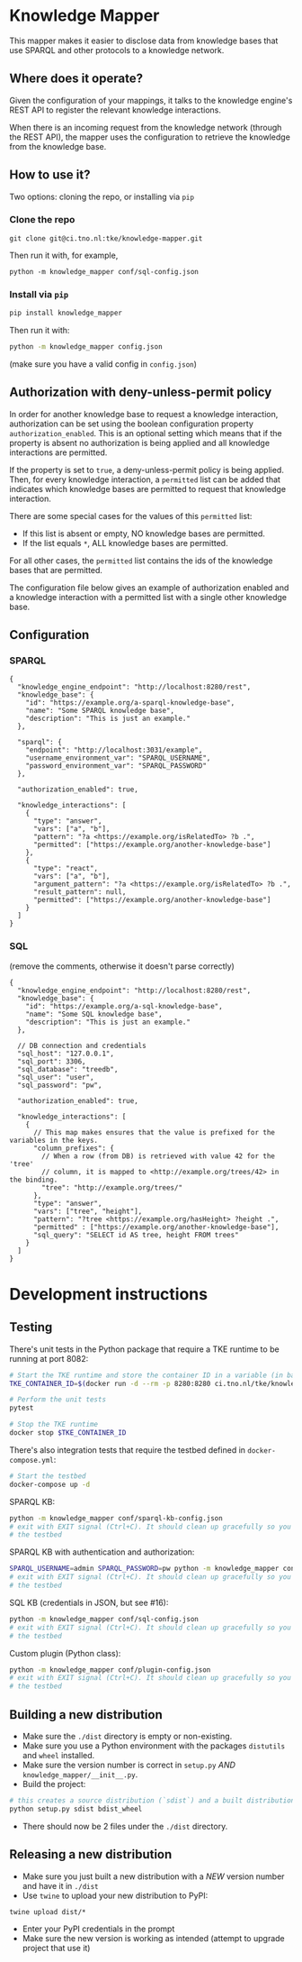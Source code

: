 # Knowledge Mapper

This mapper makes it easier to disclose data from knowledge bases that use SPARQL and other protocols to a knowledge network.

## Where does it operate?

Given the configuration of your mappings, it talks to the knowledge engine's REST API to register the relevant knowledge interactions.

When there is an incoming request from the knowledge network (through the REST API), the mapper uses the configuration to retrieve the knowledge from the knowledge base.

## How to use it?

Two options: cloning the repo, or installing via `pip`

### Clone the repo

```
git clone git@ci.tno.nl:tke/knowledge-mapper.git
```

Then run it with, for example,

```
python -m knowledge_mapper conf/sql-config.json
```

### Install via `pip`

```bash
pip install knowledge_mapper
```

Then run it with:

```bash
python -m knowledge_mapper config.json
```
(make sure you have a valid config in `config.json`)

## Authorization with deny-unless-permit policy

In order for another knowledge base to request a knowledge interaction, authorization can be set using the boolean configuration property `authorization_enabled`. This is an optional setting which means that if the property is absent no authorization is being applied and all knowledge interactions are permitted.

If the property is set to `true`, a deny-unless-permit policy is being applied. Then, for every knowledge interaction, a `permitted` list can be added that indicates which knowledge bases are permitted to request that knowledge interaction.

There are some special cases for the values of this `permitted` list:
- If this list is absent or empty, NO knowledge bases are permitted.
- If the list equals `*`, ALL knowledge bases are permitted.

For all other cases, the `permitted` list contains the ids of the knowledge bases that are permitted.

The configuration file below gives an example of authorization enabled and a knowledge interaction with a permitted list with a single other knowledge base. 

## Configuration

### SPARQL

```jsonc
{
  "knowledge_engine_endpoint": "http://localhost:8280/rest",
  "knowledge_base": {
    "id": "https://example.org/a-sparql-knowledge-base",
    "name": "Some SPARQL knowledge base",
    "description": "This is just an example."
  },

  "sparql": {
    "endpoint": "http://localhost:3031/example",
    "username_environment_var": "SPARQL_USERNAME",
    "password_environment_var": "SPARQL_PASSWORD"
  },
  
  "authorization_enabled": true,

  "knowledge_interactions": [
    {
      "type": "answer",
      "vars": ["a", "b"],
      "pattern": "?a <https://example.org/isRelatedTo> ?b .",
      "permitted": ["https://example.org/another-knowledge-base"]
    },
    {
      "type": "react",
      "vars": ["a", "b"],
      "argument_pattern": "?a <https://example.org/isRelatedTo> ?b .",
      "result_pattern": null,
      "permitted": ["https://example.org/another-knowledge-base"]
    }
  ]
}
```


### SQL

(remove the comments, otherwise it doesn't parse correctly)

```jsonc
{
  "knowledge_engine_endpoint": "http://localhost:8280/rest",
  "knowledge_base": {
    "id": "https://example.org/a-sql-knowledge-base",
    "name": "Some SQL knowledge base",
    "description": "This is just an example."
  },
  
  // DB connection and credentials
  "sql_host": "127.0.0.1",
  "sql_port": 3306,
  "sql_database": "treedb",
  "sql_user": "user",
  "sql_password": "pw",

  "authorization_enabled": true,

  "knowledge_interactions": [
    {
      // This map makes ensures that the value is prefixed for the variables in the keys.
      "column_prefixes": {
        // When a row (from DB) is retrieved with value 42 for the 'tree'
        // column, it is mapped to <http://example.org/trees/42> in the binding.
        "tree": "http://example.org/trees/"
      },
      "type": "answer",
      "vars": ["tree", "height"],
      "pattern": "?tree <https://example.org/hasHeight> ?height .",
      "permitted" : ["https://example.org/another-knowledge-base"],
      "sql_query": "SELECT id AS tree, height FROM trees"
    }
  ]
}
```

# Development instructions

## Testing

There's unit tests in the Python package that require a TKE runtime to be running at port 8082:
```bash
# Start the TKE runtime and store the container ID in a variable (in bash)
TKE_CONTAINER_ID=$(docker run -d --rm -p 8280:8280 ci.tno.nl/tke/knowledge-engine/smart-connector-rest-dist:1.0.2)

# Perform the unit tests
pytest

# Stop the TKE runtime
docker stop $TKE_CONTAINER_ID
```

There's also integration tests that require the testbed defined in `docker-compose.yml`:
```bash
# Start the testbed
docker-compose up -d
```

SPARQL KB:
```bash
python -m knowledge_mapper conf/sparql-kb-config.json
# exit with EXIT signal (Ctrl+C). It should clean up gracefully so you can reuse
# the testbed
```

SPARQL KB with authentication and authorization:
```bash
SPARQL_USERNAME=admin SPARQL_PASSWORD=pw python -m knowledge_mapper conf/sparql-kb-with-authentication-and-authorization-config.json
# exit with EXIT signal (Ctrl+C). It should clean up gracefully so you can reuse
# the testbed
```

SQL KB (credentials in JSON, but see #16):
```bash
python -m knowledge_mapper conf/sql-config.json
# exit with EXIT signal (Ctrl+C). It should clean up gracefully so you can reuse
# the testbed
```

Custom plugin (Python class):
```bash
python -m knowledge_mapper conf/plugin-config.json
# exit with EXIT signal (Ctrl+C). It should clean up gracefully so you can reuse
# the testbed
```

## Building a new distribution

- Make sure the `./dist` directory is empty or non-existing.
- Make sure you use a Python environment with the packages `distutils` and `wheel`  installed.
- Make sure the version number is correct in `setup.py` *AND* `knowledge_mapper/__init__.py`.
- Build the project:

```bash
# this creates a source distribution (`sdist`) and a built distribution (`bdist_wheel`).
python setup.py sdist bdist_wheel
```
- There should now be 2 files under the `./dist` directory.

## Releasing a new distribution

- Make sure you just built a new distribution with a *NEW* version number and have it in `./dist`
- Use `twine` to upload your new distribution to PyPI:

```
twine upload dist/*
```

- Enter your PyPI credentials in the prompt
- Make sure the new version is working as intended (attempt to upgrade project that use it)
